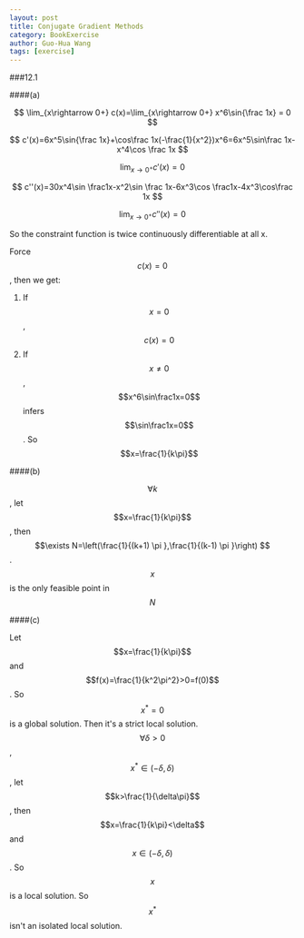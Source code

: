 ```yaml
---
layout: post
title: Conjugate Gradient Methods
category: BookExercise
author: Guo-Hua Wang
tags: [exercise]
---
```


###12.1

####(a)

$$
\lim_{x\rightarrow 0+} c(x)=\lim_{x\rightarrow 0+} x^6\sin{\frac 1x} = 0
$$

$$
c'(x)=6x^5\sin{\frac 1x}+\cos\frac 1x(-\frac{1}{x^2})x^6=6x^5\sin\frac 1x-x^4\cos \frac 1x
$$

$$
\lim_{x\rightarrow 0^+} c'(x)=0
$$

$$
c''(x)=30x^4\sin \frac1x-x^2\sin \frac 1x-6x^3\cos \frac1x-4x^3\cos\frac 1x
$$

$$
\lim_{x\rightarrow 0^+}c''(x)=0
$$

So the constraint function is twice continuously differentiable at all x.

Force $$c(x)=0$$, then we get:

1. If $$x=0$$, $$c(x)=0$$
2. If $$x\neq 0$$, $$x^6\sin\frac1x=0$$ infers $$\sin\frac1x=0$$. So $$x=\frac{1}{k\pi}$$

####(b)

$$\forall k$$, let $$x=\frac{1}{k\pi}$$, then $$\exists N=\left(\frac{1}{(k+1) \pi },\frac{1}{(k-1) \pi }\right) $$. $$x$$ is the only feasible point in $$N$$

####(c)

Let $$x=\frac{1}{k\pi}$$ and $$f(x)=\frac{1}{k^2\pi^2}>0=f(0)$$. So $$x^*=0$$ is a global solution. Then it's a strict local solution. $$\forall \delta>0$$, $$x^*\in(-\delta,\delta)$$, let $$k>\frac{1}{\delta\pi}$$, then $$x=\frac{1}{k\pi}<\delta$$ and $$x\in(-\delta,\delta)$$. So $$x$$ is a local solution. So $$x^*$$ isn't an isolated local solution.
